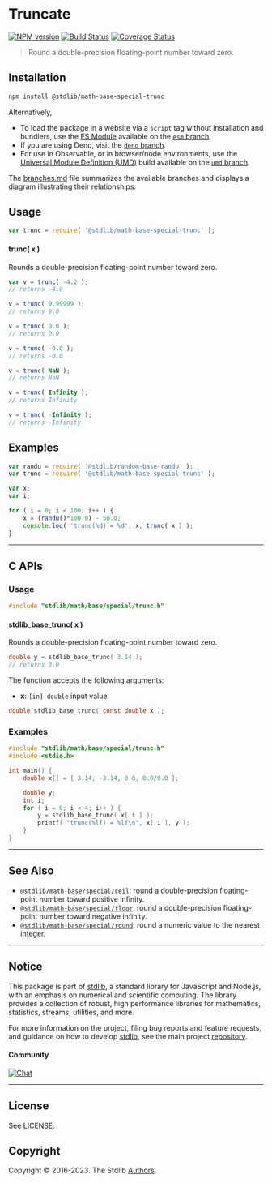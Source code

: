 <!--

@license Apache-2.0

Copyright (c) 2018 The Stdlib Authors.

Licensed under the Apache License, Version 2.0 (the "License");
you may not use this file except in compliance with the License.
You may obtain a copy of the License at

   http://www.apache.org/licenses/LICENSE-2.0

Unless required by applicable law or agreed to in writing, software
distributed under the License is distributed on an "AS IS" BASIS,
WITHOUT WARRANTIES OR CONDITIONS OF ANY KIND, either express or implied.
See the License for the specific language governing permissions and
limitations under the License.

-->

# Truncate

[![NPM version][npm-image]][npm-url] [![Build Status][test-image]][test-url] [![Coverage Status][coverage-image]][coverage-url] <!-- [![dependencies][dependencies-image]][dependencies-url] -->

> Round a double-precision floating-point number toward zero.

<section class="installation">

## Installation

```bash
npm install @stdlib/math-base-special-trunc
```

Alternatively,

-   To load the package in a website via a `script` tag without installation and bundlers, use the [ES Module][es-module] available on the [`esm` branch][esm-url].
-   If you are using Deno, visit the [`deno` branch][deno-url].
-   For use in Observable, or in browser/node environments, use the [Universal Module Definition (UMD)][umd] build available on the [`umd` branch][umd-url].

The [branches.md][branches-url] file summarizes the available branches and displays a diagram illustrating their relationships.

</section>

<section class="usage">

## Usage

```javascript
var trunc = require( '@stdlib/math-base-special-trunc' );
```

#### trunc( x )

Rounds a double-precision floating-point number toward zero.

```javascript
var v = trunc( -4.2 );
// returns -4.0

v = trunc( 9.99999 );
// returns 9.0

v = trunc( 0.0 );
// returns 0.0

v = trunc( -0.0 );
// returns -0.0

v = trunc( NaN );
// returns NaN

v = trunc( Infinity );
// returns Infinity

v = trunc( -Infinity );
// returns -Infinity
```

</section>

<!-- /.usage -->

<section class="examples">

## Examples

<!-- eslint no-undef: "error" -->

```javascript
var randu = require( '@stdlib/random-base-randu' );
var trunc = require( '@stdlib/math-base-special-trunc' );

var x;
var i;

for ( i = 0; i < 100; i++ ) {
    x = (randu()*100.0) - 50.0;
    console.log( 'trunc(%d) = %d', x, trunc( x ) );
}
```

</section>

<!-- /.examples -->

<!-- C interface documentation. -->

* * *

<section class="c">

## C APIs

<!-- Section to include introductory text. Make sure to keep an empty line after the intro `section` element and another before the `/section` close. -->

<section class="intro">

</section>

<!-- /.intro -->

<!-- C usage documentation. -->

<section class="usage">

### Usage

```c
#include "stdlib/math/base/special/trunc.h"
```

#### stdlib_base_trunc( x )

Rounds a double-precision floating-point number toward zero.

```c
double y = stdlib_base_trunc( 3.14 );
// returns 3.0
```

The function accepts the following arguments:

-   **x**: `[in] double` input value.

```c
double stdlib_base_trunc( const double x );
```

</section>

<!-- /.usage -->

<!-- C API usage notes. Make sure to keep an empty line after the `section` element and another before the `/section` close. -->

<section class="notes">

</section>

<!-- /.notes -->

<!-- C API usage examples. -->

<section class="examples">

### Examples

```c
#include "stdlib/math/base/special/trunc.h"
#include <stdio.h>

int main() {
    double x[] = { 3.14, -3.14, 0.0, 0.0/0.0 };

    double y;
    int i;
    for ( i = 0; i < 4; i++ ) {
        y = stdlib_base_trunc( x[ i ] );
        printf( "trunc(%lf) = %lf\n", x[ i ], y );
    }
}
```

</section>

<!-- /.examples -->

</section>

<!-- /.c -->

<!-- Section for related `stdlib` packages. Do not manually edit this section, as it is automatically populated. -->

<section class="related">

* * *

## See Also

-   <span class="package-name">[`@stdlib/math-base/special/ceil`][@stdlib/math/base/special/ceil]</span><span class="delimiter">: </span><span class="description">round a double-precision floating-point number toward positive infinity.</span>
-   <span class="package-name">[`@stdlib/math-base/special/floor`][@stdlib/math/base/special/floor]</span><span class="delimiter">: </span><span class="description">round a double-precision floating-point number toward negative infinity.</span>
-   <span class="package-name">[`@stdlib/math-base/special/round`][@stdlib/math/base/special/round]</span><span class="delimiter">: </span><span class="description">round a numeric value to the nearest integer.</span>

</section>

<!-- /.related -->

<!-- Section for all links. Make sure to keep an empty line after the `section` element and another before the `/section` close. -->


<section class="main-repo" >

* * *

## Notice

This package is part of [stdlib][stdlib], a standard library for JavaScript and Node.js, with an emphasis on numerical and scientific computing. The library provides a collection of robust, high performance libraries for mathematics, statistics, streams, utilities, and more.

For more information on the project, filing bug reports and feature requests, and guidance on how to develop [stdlib][stdlib], see the main project [repository][stdlib].

#### Community

[![Chat][chat-image]][chat-url]

---

## License

See [LICENSE][stdlib-license].


## Copyright

Copyright &copy; 2016-2023. The Stdlib [Authors][stdlib-authors].

</section>

<!-- /.stdlib -->

<!-- Section for all links. Make sure to keep an empty line after the `section` element and another before the `/section` close. -->

<section class="links">

[npm-image]: http://img.shields.io/npm/v/@stdlib/math-base-special-trunc.svg
[npm-url]: https://npmjs.org/package/@stdlib/math-base-special-trunc

[test-image]: https://github.com/stdlib-js/math-base-special-trunc/actions/workflows/test.yml/badge.svg?branch=main
[test-url]: https://github.com/stdlib-js/math-base-special-trunc/actions/workflows/test.yml?query=branch:main

[coverage-image]: https://img.shields.io/codecov/c/github/stdlib-js/math-base-special-trunc/main.svg
[coverage-url]: https://codecov.io/github/stdlib-js/math-base-special-trunc?branch=main

<!--

[dependencies-image]: https://img.shields.io/david/stdlib-js/math-base-special-trunc.svg
[dependencies-url]: https://david-dm.org/stdlib-js/math-base-special-trunc/main

-->

[chat-image]: https://img.shields.io/gitter/room/stdlib-js/stdlib.svg
[chat-url]: https://gitter.im/stdlib-js/stdlib/

[stdlib]: https://github.com/stdlib-js/stdlib

[stdlib-authors]: https://github.com/stdlib-js/stdlib/graphs/contributors

[umd]: https://github.com/umdjs/umd
[es-module]: https://developer.mozilla.org/en-US/docs/Web/JavaScript/Guide/Modules

[deno-url]: https://github.com/stdlib-js/math-base-special-trunc/tree/deno
[umd-url]: https://github.com/stdlib-js/math-base-special-trunc/tree/umd
[esm-url]: https://github.com/stdlib-js/math-base-special-trunc/tree/esm
[branches-url]: https://github.com/stdlib-js/math-base-special-trunc/blob/main/branches.md

[stdlib-license]: https://raw.githubusercontent.com/stdlib-js/math-base-special-trunc/main/LICENSE

<!-- <related-links> -->

[@stdlib/math/base/special/ceil]: https://github.com/stdlib-js/math-base-special-ceil

[@stdlib/math/base/special/floor]: https://github.com/stdlib-js/math-base-special-floor

[@stdlib/math/base/special/round]: https://github.com/stdlib-js/math-base-special-round

<!-- </related-links> -->

</section>

<!-- /.links -->
